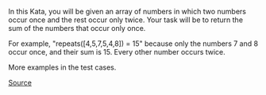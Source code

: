 In this Kata, you will be given an array of numbers in which two numbers occur once and the rest occur only twice. Your task will be to return the sum of the numbers that occur only once.

For example, "repeats([4,5,7,5,4,8]) = 15" because only the numbers 7 and 8 occur once, and their sum is 15. Every other number occurs twice.

More examples in the test cases. 

[Source](https://www.codewars.com/kata/59f11118a5e129e591000134)
